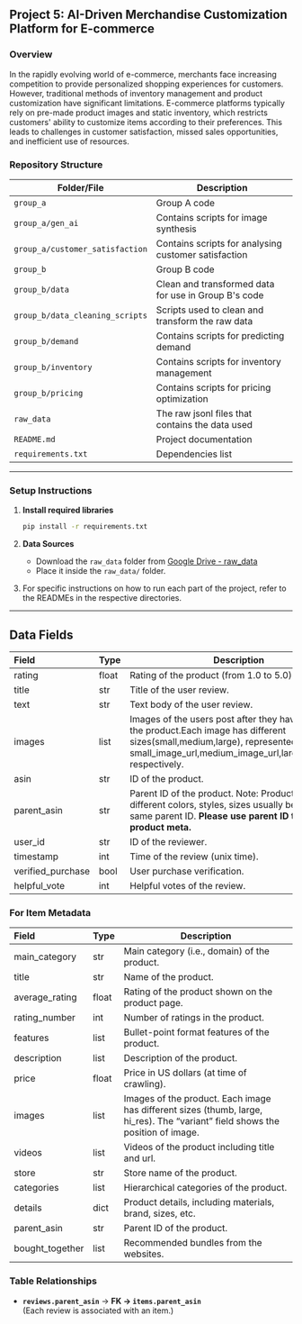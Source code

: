 ## Project 5: AI-Driven Merchandise Customization Platform for E-commerce



### Overview

In the rapidly evolving world of e-commerce, merchants face increasing competition to provide personalized shopping
experiences for customers.
However, traditional methods of inventory management and product customization have significant limitations.
E-commerce platforms typically rely on pre-made product images and static inventory, which restricts customers' ability
to customize items according to their preferences.
This leads to challenges in customer satisfaction, missed sales opportunities, and inefficient use of resources.


### Repository Structure

| Folder/File                     | Description                                          |
|---------------------------------|------------------------------------------------------|
| `group_a`                       | Group A code                                         |
| `group_a/gen_ai`                | Contains scripts for image synthesis                 |
| `group_a/customer_satisfaction` | Contains scripts for analysing customer satisfaction |
| `group_b`                       | Group B code                                         |
| `group_b/data`                  | Clean and transformed data for use in Group B's code |
| `group_b/data_cleaning_scripts` | Scripts used to clean and transform the raw data     |
| `group_b/demand`                | Contains scripts for predicting demand               |
| `group_b/inventory`             | Contains scripts for inventory management            |
| `group_b/pricing`               | Contains scripts for pricing optimization            |
| `raw_data`                      | The raw jsonl files that contains the data used      |
| `README.md`                     | Project documentation                                |
| `requirements.txt`              | Dependencies list                                    |

---

### Setup Instructions

1. **Install required libraries**
   ```bash
   pip install -r requirements.txt
   ```

2. **Data Sources**
    - Download the `raw_data` folder
      from [Google Drive - raw_data](https://drive.google.com/drive/folders/1on_qvHQRGojjqKvjmyLU28PDIuUAnTlc?usp=share_link)
    - Place it inside the `raw_data/` folder.
3. For specific instructions on how to run each part of the project,
   refer to the READMEs in the respective directories.

---

## Data Fields

| Field             | Type  | Description                                                                                                                                                                                         |
|:------------------|-------|-----------------------------------------------------------------------------------------------------------------------------------------------------------------------------------------------------|
| rating            | float | Rating of the product (from 1.0 to 5.0).                                                                                                                                                            |
| title             | str   | Title of the user review.                                                                                                                                                                           |
| text              | str   | Text body of the user review.                                                                                                                                                                       |
| images            | list  | Images of the users post after they have received the product.Each image has different sizes(small,medium,large), represented by the small_image_url,medium_image_url,large_image_url respectively. |
| asin              | str   | ID of the product.                                                                                                                                                                                  |
| parent_asin       | str   | Parent ID of the product. Note: Products with different colors, styles, sizes usually belong to the same parent ID. **Please use parent ID to find product meta.**                                  |
| user_id           | str   | ID of the reviewer.                                                                                                                                                                                 |
| timestamp         | int   | Time of the review (unix time).                                                                                                                                                                     |
| verified_purchase | bool  | User purchase verification.                                                                                                                                                                         |
| helpful_vote      | int   | Helpful votes of the review.                                                                                                                                                                        |

### For Item Metadata

| Field           | Type  | Description                                                                                                                    |
|:----------------|-------|--------------------------------------------------------------------------------------------------------------------------------|
| main_category   | str   | Main category (i.e., domain) of the product.                                                                                   
| title           | str   | Name of the product.                                                                                                           |
| average_rating  | float | Rating of the product shown on the product page.                                                                               |
| rating_number   | int   | Number of ratings in the product.                                                                                              |
| features        | list  | Bullet-point format features of the product.                                                                                   |
| description     | list  | Description of the product.                                                                                                    |
| price           | float | Price in US dollars (at time of crawling).                                                                                     |
| images          | list  | Images of the product. Each image has different sizes (thumb, large, hi_res). The “variant” field shows the position of image. |
| videos          | list  | Videos of the product including title and url.                                                                                 |
| store           | str   | Store name of the product.                                                                                                     |
| categories      | list  | Hierarchical categories of the product.                                                                                        |
 details         | dict  | Product details, including materials, brand, sizes, etc.                                                                       |
| parent_asin     | str   | Parent ID of the product.                                                                                                      |
| bought_together | list  | Recommended bundles from the websites.                                                                                         |

### **Table Relationships**
- **`reviews.parent_asin`** → **FK → `items.parent_asin`**  
  (Each review is associated with an item.)
